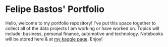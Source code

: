 # Felipe Bastos' Portfolio

Hello, welcome to my portfolio repository! I've put this space together to collect all of the data projects I am working or have worked on. 
Topics will include: business, personal finance, automotive and technology. Notebooks will be stored here & at [my kaggle page](https://www.kaggle.com/felipebastos23). Enjoy!  
